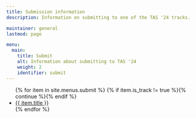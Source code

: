 ```yaml
---
title: Submission information
description: Information on submitting to one of the TAS '24 tracks.

maintainer: general
lastmod: page

menu:
  main:
    title: Submit
    alt: Information about submitting to TAS '24
    weight: 2
    identifier: submit
---
```


<ul>
{% for item in site.menus.submit %}
    {% if item.is_track != true %}{% continue %}{% endif %}
    <li>
        <a class="" href="{{ item.url | absolute_url }}" title="{{ item.alt | escape | replace: "!!conference.year!!", site.conference.year | replace: "!!conference.location!!", site.conference.location | replace: "!!conference.dates!!", site.conference.dates }}">
            {{ item.title }}
        </a>
    </li>
{% endfor %}
</ul>